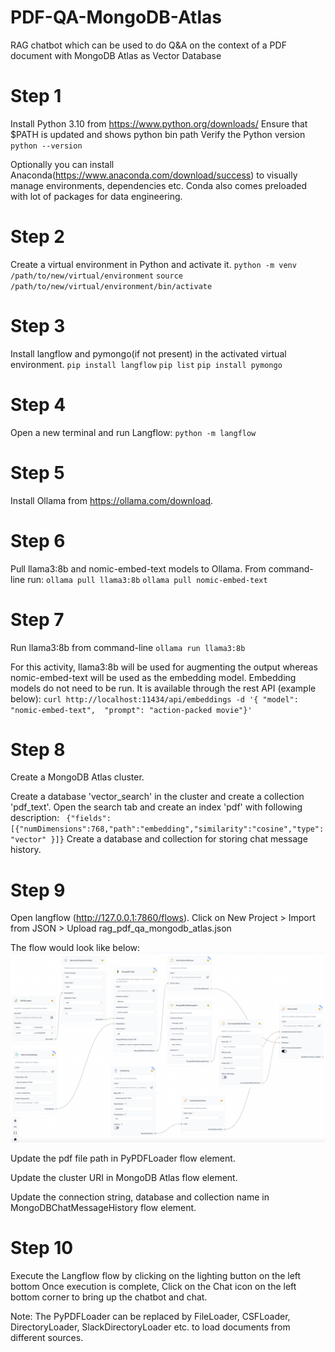 # PDF-QA-MongoDB-Atlas
RAG chatbot which can be used to do Q&amp;A on the context of a PDF document with MongoDB Atlas as Vector Database

# Step 1

Install Python 3.10 from https://www.python.org/downloads/
Ensure that $PATH is updated and shows python bin path
Verify the Python version
`python --version`

Optionally you can install Anaconda(https://www.anaconda.com/download/success) to visually manage environments, dependencies etc. Conda also comes preloaded with lot of packages for data engineering.

# Step 2

Create a virtual environment in Python and activate it.
`python -m venv /path/to/new/virtual/environment`
`source /path/to/new/virtual/environment/bin/activate`


# Step 3

Install langflow and pymongo(if not present) in the activated virtual environment.
`pip install langflow`
`pip list`
`pip install pymongo`

# Step 4

Open a new terminal and run Langflow:
`python -m langflow`

# Step 5

Install Ollama from https://ollama.com/download.

# Step 6

Pull llama3:8b and nomic-embed-text models to Ollama. From command-line run:
`ollama pull llama3:8b`
`ollama pull nomic-embed-text`

# Step 7

Run llama3:8b from command-line
`ollama run llama3:8b`

For this activity, llama3:8b will be used for augmenting the output whereas nomic-embed-text will be used as the embedding model. Embedding models do not need to be run. It is available through the rest API (example below):
`curl http://localhost:11434/api/embeddings -d '{ "model": "nomic-embed-text",  "prompt": "action-packed movie"}'`

# Step 8

Create a MongoDB Atlas cluster.

Create a database 'vector_search' in the cluster and create a collection 'pdf_text'.
Open the search tab and create an index 'pdf' with following description: 
` {"fields":[{"numDimensions":768,"path":"embedding","similarity":"cosine","type": "vector" }]}`
Create a database and collection for storing chat message history.

# Step 9

Open langflow (http://127.0.0.1:7860/flows).
Click on New Project > Import from JSON > Upload rag_pdf_qa_mongodb_atlas.json

The flow would look like below:
![alt text](https://github.com/aravindar37/PDF-QA-MongoDB-Atlas/blob/main/langflow.png?raw=true)

Update the pdf file path in PyPDFLoader flow element.

Update the cluster URI in MongoDB Atlas flow element.

Update the connection string, database and collection name in MongoDBChatMessageHistory flow element.

# Step 10

Execute the Langflow flow by clicking on the lighting button on the left bottom
Once execution is complete, Click on the Chat icon on the left bottom corner to bring up the chatbot and chat.

Note: The PyPDFLoader can be replaced by FileLoader, CSFLoader, DirectoryLoader, SlackDirectoryLoader etc. to load documents from different sources.
